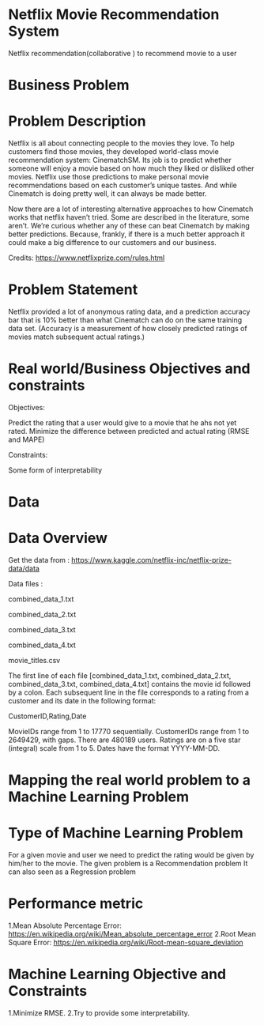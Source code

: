 # Netflix Movie Recommendation System
Netflix recommendation(collaborative ) to recommend movie to a user

# Business Problem
# Problem Description
Netflix is all about connecting people to the movies they love. To help customers find those movies, they developed world-class movie recommendation system: CinematchSM. Its job is to predict whether someone will enjoy a movie based on how much they liked or disliked other movies. Netflix use those predictions to make personal movie recommendations based on each customer’s unique tastes. And while Cinematch is doing pretty well, it can always be made better.

Now there are a lot of interesting alternative approaches to how Cinematch works that netflix haven’t tried. Some are described in the literature, some aren’t. We’re curious whether any of these can beat Cinematch by making better predictions. Because, frankly, if there is a much better approach it could make a big difference to our customers and our business.

Credits: https://www.netflixprize.com/rules.html
# Problem Statement
Netflix provided a lot of anonymous rating data, and a prediction accuracy bar that is 10% better than what Cinematch can do on the same training data set. (Accuracy is a measurement of how closely predicted ratings of movies match subsequent actual ratings.)
# Real world/Business Objectives and constraints
Objectives:

Predict the rating that a user would give to a movie that he ahs not yet rated.
Minimize the difference between predicted and actual rating (RMSE and MAPE)

Constraints:

Some form of interpretability

# Data
# Data Overview
Get the data from : https://www.kaggle.com/netflix-inc/netflix-prize-data/data

Data files :

combined_data_1.txt

combined_data_2.txt

combined_data_3.txt

combined_data_4.txt

movie_titles.csv
</ul> 
The first line of each file [combined_data_1.txt, combined_data_2.txt, combined_data_3.txt, combined_data_4.txt] contains the movie id followed by a colon. Each subsequent line in the file corresponds to a rating from a customer and its date in the following format:

CustomerID,Rating,Date

MovieIDs range from 1 to 17770 sequentially. CustomerIDs range from 1 to 2649429, with gaps. There are 480189 users. Ratings are on a five star (integral) scale from 1 to 5. Dates have the format YYYY-MM-DD.

# Mapping the real world problem to a Machine Learning Problem
# Type of Machine Learning Problem
For a given movie and user we need to predict the rating would be given by him/her to the movie. The given problem is a Recommendation problem It can also seen as a Regression problem

# Performance metric
 1.Mean Absolute Percentage Error: https://en.wikipedia.org/wiki/Mean_absolute_percentage_error
 2.Root Mean Square Error: https://en.wikipedia.org/wiki/Root-mean-square_deviation
# Machine Learning Objective and Constraints
 1.Minimize RMSE.
 2.Try to provide some interpretability.
 
